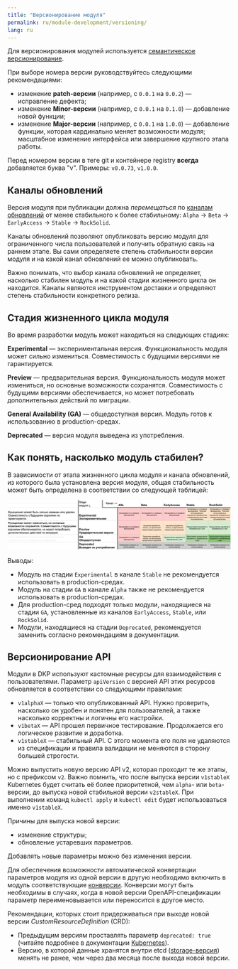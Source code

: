 ```yaml
---
title: "Версионирование модуля"
permalink: ru/module-development/versioning/
lang: ru
---
```


Для версионирования модулей используется [семантическое версионирование](https://semver.org/lang/ru/).

При выборе номера версии руководствуйтесь следующими рекомендациями:
- изменение **patch-версии** (например, c `0.0.1` на `0.0.2`) — исправление дефекта;
- изменение **Minor-версии** (например, c `0.0.1` на `0.1.0`) — добавление новой функции;
- изменение **Major-версии** (например, c `0.0.1` на `1.0.0`) — добавление функции, которая кардинально меняет возможности модуля; масштабное изменение интерфейса или завершение крупного этапа работы.

Перед номером версии в теге git и контейнере registry **всегда** добавляется буква "v". Примеры: `v0.0.73`, `v1.0.0`.

## Каналы обновлений

Версия модуля при публикации должна *перемещаться* по [каналам обновлений](../../deckhouse-release-channels.html) от менее стабильного к более стабильному: `Alpha` -> `Beta` -> `EarlyAccess` -> `Stable` -> `RockSolid`.

Каналы обновлений позволяют опубликовать версию модуля для ограниченного числа пользователей и получить обратную связь на раннем этапе. Вы сами определяете степень стабильности версии модуля и на какой канал обновлений ее можно опубликовать.

Важно понимать, что выбор канала обновлений не определяет, насколько стабилен модуль и на какой стадии жизненного цикла он находится. Каналы являются инструментом доставки и определяют степень стабильности конкретного релиза.

## Стадия жизненного цикла модуля

Во время разработки модуль может находиться на следующих стадиях:

**Experimental** — экспериментальная версия. Функциональность модуля может сильно измениться. Совместимость с будущими версиями не гарантируется.

**Preview** — предварительная версия. Функциональность модуля может измениться, но основные возможности сохранятся. Совместимость с будущими версиями обеспечивается, но может потребовать дополнительных действий по миграции.

**General Availability (GA)** — общедоступная версия. Модуль готов к использованию в production-средах.

**Deprecated** — версия модуля выведена из употребления.

## Как понять, насколько модуль стабилен?

В зависимости от этапа жизненного цикла модуля и канала обновлений, из которого была установлена версия модуля, общая стабильность может быть определена в соответствии со следующей таблицей:

![Module_Stability](../../images/module-development/module_stability.png)

Выводы:
- Модуль на стадии `Experimental` в канале `Stable` не рекомендуется использовать в production-средах.
- Модуль на стадии `GA` в канале `Alpha` также не рекомендуется использовать в production-средах.
- Для production-сред подходят только модули, находящиеся на стадии `GA`, установленные из каналов `EarlyAccess`, `Stable`, или `RockSolid`.
- Модули, находящиеся на стадии `Deprecated`, рекомендуется заменить согласно рекомендациям в документации.

<!--
## Стадии отдельных возможностей модуля @TODO

Ресурс *ModuleConfig* позволяет управлять дополнительными возможностями модуля. Эти опции могут быть помечены как `Experimental`, `Preview`, `GA` или `Deprecated` в параметре `x-feature-stage` в схеме OpenAPI `x-feature-stage: Experimental|Preview|GA|Deprecated` (значение по умолчанию — `GA`).

При включении функций на стадии, отличной от `GA`, выдается предупреждение.

В настройках Deckhouse Kubernetes Platform (DKP) можно задать глобальные правила, определяющие, какие функции и на каком этапе могут быть включены в кластере. Это помогает предотвратить случайное использование Experimental-функций в рабочих средах.
-->

## Версионирование API

Модули в DKP используют кастомные ресурсы для взаимодействия с пользователями. Параметр `apiVersion` с версией API этих ресурсов обновляется в соответствии со следующими правилами:

- `v1alphaX` — только что опубликованный API. Нужно проверить, насколько он удобен и понятен для пользователей, а также насколько корректны и логичны его настройки.
- `v1betaX` — API прошел первичное тестирование. Продолжается его логическое развитие и доработка.
- `v1stableX` — стабильный API. С этого момента его поля не удаляются из спецификации и правила валидации не меняются в сторону большей строгости.

Можно выпустить новую версию API v2, которая проходит те же этапы, но с префиксом `v2`. Важно помнить, что после выпуска версии `v1stableX` Kubernetes будет считать её более приоритетной, чем `alpha`- или `beta`-версии, до выпуска новой стабильной версии `v2stableX`. При выполнении команд `kubectl apply` и `kubectl edit` будет использоваться именно `v1stableX`.

Причины для выпуска новой версии:
* изменение структуры;
* обновление устаревших параметров.

Добавлять новые параметры можно без изменения версии.

Для обеспечения возможности автоматической конвертации параметров модуля из одной версии в другую необходимо включить в модуль соответствующие [конверсии](../structure/#conversions). Конверсии могут быть необходимы в случаях, когда в новой версии OpenAPI-спецификации параметр переименовывается или переносится в другое место.

Рекомендации, которых стоит придерживаться при выходе новой версии *CustomResourceDefinition* (CRD):
* Предыдущим версиям проставлять параметр `deprecated: true` (читайте подробнее в документации [Kubernetes](https://kubernetes.io/docs/tasks/extend-kubernetes/custom-resources/custom-resource-definition-versioning/#version-deprecation)).
* Версию, в которой данные хранятся внутри etcd ([storage-версия](https://kubernetes.io/docs/tasks/extend-kubernetes/custom-resources/custom-resource-definition-versioning/#upgrade-existing-objects-to-a-new-stored-version)) менять не ранее, чем через два месяца после выхода новой версии.
